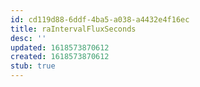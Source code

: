 ```yaml
---
id: cd119d88-6ddf-4ba5-a038-a4432e4f16ec
title: raIntervalFluxSeconds
desc: ''
updated: 1618573870612
created: 1618573870612
stub: true
---
```


